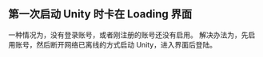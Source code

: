 ## 第一次启动 Unity 时卡在 Loading 界面

一种情况为，没有登录账号，或者刚注册的账号还没有启用。
解决办法为，先启用账号，然后断开网络已离线的方式启动 Unity，进入界面后登陆。